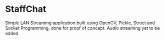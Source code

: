 # StaffChat
Simple LAN Streaming application built using OpenCV, Pickle, Struct and Socket Programming, done for proof of concept. Audio streaming yet to be added
